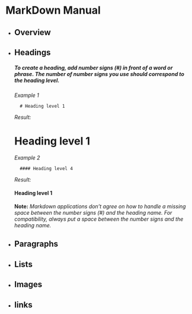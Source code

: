 # MarkDown Manual

- ## Overview

- ## Headings

    ##### To create a heading, add number signs (#) in front of a word or phrase. The number of number signs you use should correspond to the heading level. 

 

    *Example 1*
        
        # Heading level 1       
    
    *Result:* 
    # Heading level 1
    
    *Example 2*
    
        #### Heading level 4  

    *Result:*  
    #### Heading level 1

    **Note:** *Markdown applications don’t agree on how to handle a missing space between the number signs (#) and the heading name. For compatibility, always put a space between the number signs and the heading name.*

- ## Paragraphs

- ## Lists

- ## Images

- ## links
